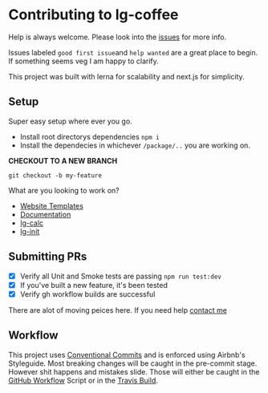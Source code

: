 # Contributing to lg-coffee

Help is always welcome. Please look into the [issues](https://github.com/hi-matbub/lg-coffee/issues) for more info.

Issues labeled `good first issue`and `help wanted` are a great place to begin. If something seems veg I am happy to clarify.

This project was built with lerna for scalability and next.js for simplicity. 

## Setup

Super easy setup where ever you go. 

- Install root directorys dependencies `npm i` 
- Install the dependecies in whichever `/package/..` you are working on.

**CHECKOUT TO A NEW BRANCH**

`git checkout -b my-feature`

What are you looking to work on?

- [Website Templates](https://github.com/hi-matbub/lg-coffee/tree/main/packages/lg-init/lib/templates)
- [Documentation](https://github.com/hi-matbub/lg-coffee/tree/main/packages/lg-docs)
- [lg-calc](https://github.com/hi-matbub/lg-coffee/tree/main/packages/lg-calc)
- [lg-init](https://github.com/hi-matbub/lg-coffee/tree/main/packages/lg-init)

## Submitting PRs

- [x] Verify all Unit and Smoke tests are passing `npm run test:dev`
- [x] If you've built a new feature, it's been tested
- [x] Verify gh workflow builds are successful

There are alot of moving peices here. If you need help [contact me](mailto:6matbub@gmail.com)

## Workflow

This project uses <a href="https://www.conventionalcommits.org/en/v1.0.0/">Conventional Commits</a> and is enforced using Airbnb's Styleguide. Most breaking changes will be caught in the pre-commit stage. However shit happens and mistakes slide. Those will either be caught in the <a href="https://github.com/hi-matbub/lg-coffee/actions">GitHub Workflow</a> Script or in the <a href="https://travis-ci.com/hi-matbub/lg-coffee">Travis Build</a>.
